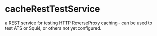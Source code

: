 cacheRestTestService
====================

a REST service for testing HTTP ReverseProxy caching - can be used to test ATS or Squid, or others not yet configured.
